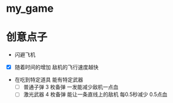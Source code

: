 # my_game
# 创意点子
- 闪避飞机
- [x] 随着时间的增加 敌机的飞行速度越快
- 在吃到特定道具 能有特定武器
    * [ ] 普通子弹 3 枚备弹 一发能减少敌机一点血
    * [ ] 激光武器 4 枚备弹 能让一条直线上的敌机 每0.5秒减少 0.5点血
